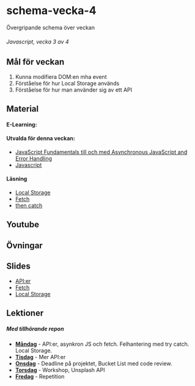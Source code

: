 # schema-vecka-4
Övergripande schema över veckan

###### Javascript, vecka 3 av 4

## Mål för veckan
1. Kunna modifiera DOM:en mha event
2. Förståelse för hur Local Storage används
3. Förståelse för hur man använder sig av ett API

## Material
#### E-Learning:
#### Utvalda för denna veckan:
* [JavaScript Fundamentals till och med Asynchronous JavaScript and Error Handling](https://app.pluralsight.com/library/courses/fundamentals-javascript/table-of-contents)
* [Javascript](https://app.pluralsight.com/library/courses/javascript-asynchronous-programming/table-of-contents)
  
#### Läsning
* [Local Storage](https://www.w3schools.com/jsref/prop_win_localstorage.asp)
* [Fetch](https://www.w3schools.com/js/js_api_fetch.asp)
* [then catch](https://www.w3schools.com/jsref/jsref_promise_then.asp)
  
## Youtube

## Övningar


## Slides
* [API:er](https://docs.google.com/presentation/d/1NnuDXe2jYg-XgAooN35WM6ZBwdW3B5ArDwkjyA2jss4/edit?usp=sharing)
* [Fetch](https://docs.google.com/presentation/d/1q0JV7j6Pk0_1HK8rWuqYKgGGAHvx3gkirpFxNwlH144/edit#slide=id.g6244d9c4c3_0_0)
* [Local Storage](https://docs.google.com/presentation/d/1FlrQuAeXozaWKt1E-hXgKjQMR3Q6osvtU9rvCbL4FHk/edit?usp=sharing)


## Lektioner
##### Med tillhörande repon
* **[Måndag](https://github.com/Lexicon-frontend-2024-2025/lektion-20-jan)** - API:er, asynkron JS och fetch. Felhantering med try catch. Local Storage.
* **[Tisdag](https://github.com/Lexicon-frontend-2024-2025/lektion-21-jan)** - Mer API:er
* **[Onsdag]()** - Deadline på projektet, Bucket List med code review.
* **[Torsdag]()** - Workshop, Unsplash API
* **[Fredag]()** - Repetition
